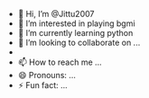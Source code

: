 - 👋 Hi, I’m @Jittu2007
- 👀 I’m interested in playing bgmi
- 🌱 I’m currently learning python
- 💞️ I’m looking to collaborate on ...
- 
- 📫 How to reach me ...
- 😄 Pronouns: ...
- ⚡ Fun fact: ...

<!---
Jittu2007/Jittu2007 is a ✨ special ✨ repository because its `README.md` (this file) appears on your GitHub profile.
You can click the Preview link to take a look at your changes.
--->
